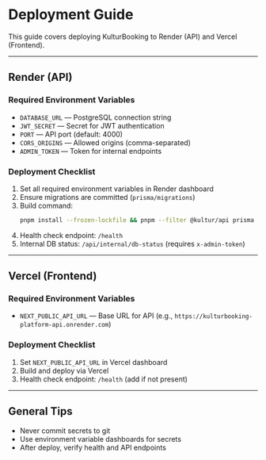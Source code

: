 # Deployment Guide

This guide covers deploying KulturBooking to Render (API) and Vercel (Frontend).

---

## Render (API)

### Required Environment Variables
- `DATABASE_URL` — PostgreSQL connection string
- `JWT_SECRET` — Secret for JWT authentication
- `PORT` — API port (default: 4000)
- `CORS_ORIGINS` — Allowed origins (comma-separated)
- `ADMIN_TOKEN` — Token for internal endpoints

### Deployment Checklist
1. Set all required environment variables in Render dashboard
2. Ensure migrations are committed (`prisma/migrations`)
3. Build command:
   ```sh
   pnpm install --frozen-lockfile && pnpm --filter @kultur/api prisma migrate deploy && pnpm --filter @kultur/api prisma:generate && pnpm --filter @kultur/api seed && pnpm --filter @kultur/api build
   ```
4. Health check endpoint: `/health`
5. Internal DB status: `/api/internal/db-status` (requires `x-admin-token`)

---

## Vercel (Frontend)

### Required Environment Variables
- `NEXT_PUBLIC_API_URL` — Base URL for API (e.g., `https://kulturbooking-platform-api.onrender.com`)

### Deployment Checklist
1. Set `NEXT_PUBLIC_API_URL` in Vercel dashboard
2. Build and deploy via Vercel
3. Health check endpoint: `/health` (add if not present)

---

## General Tips
- Never commit secrets to git
- Use environment variable dashboards for secrets
- After deploy, verify health and API endpoints
